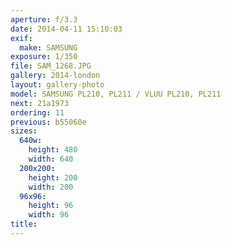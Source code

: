 ```yaml
---
aperture: f/3.3
date: 2014-04-11 15:10:03
exif:
  make: SAMSUNG
exposure: 1/350
file: SAM_1268.JPG
gallery: 2014-london
layout: gallery-photo
model: SAMSUNG PL210, PL211 / VLUU PL210, PL211
next: 21a1973
ordering: 11
previous: b55060e
sizes:
  640w:
    height: 480
    width: 640
  200x200:
    height: 200
    width: 200
  96x96:
    height: 96
    width: 96
title: 
---
```

